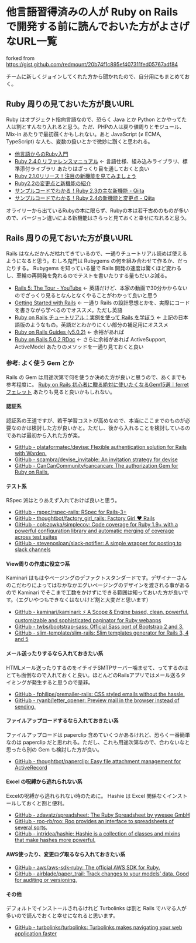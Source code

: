 # 他言語習得済みの人が Ruby on Rails で開発する前に読んでおいた方がよさげなURL一覧
forked from https://gist.github.com/redmount/20b74f1c895ef407311fed05767adf84

チームに新しくジョインしてくれた方から聞かれたので、自分用にもまとめておく。

## Ruby 周りの見ておいた方が良いURL
Ruby はオブジェクト指向言語なので、恐らく Java とか Python とかやってた人は割とすんなり入れると思う。ただ、PHPの人は戻り値周りとモジュール、 Mix-in あたりで最初躓くかもしれない。あと JavaScript (≠ ECMA, TypeScript) な人も、変数の扱いとかで微妙に躓くと思われる。

* [他言語からのRuby入門](https://www.ruby-lang.org/ja/documentation/ruby-from-other-languages/)
* [Ruby 2.4.0 リファレンスマニュアル](https://docs.ruby-lang.org/ja/2.4.0/doc/index.html) <- 言語仕様、組み込みライブラリ、標準添付ライブラリ あたりはざっくり目を通しておくと良い
* [Ruby 2.1.0リリース！注目の新機能を見てみましょう](https://techracho.bpsinc.jp/baba/2013_12_26/15026)
* [Ruby2.2の変更点と新機能の紹介](https://allabout.co.jp/gm/gc/452102/)
* [サンプルコードでわかる！Ruby 2.3の主な新機能 - Qiita](http://qiita.com/jnchito/items/0faac073cb77417d61c7)
* [サンプルコードでわかる！Ruby 2.4の新機能と変更点 - Qiita](http://qiita.com/jnchito/items/9f9d45581816f121af07)

オライリーから出ているRubyの本に限らず、Rubyの本は若干古めのものが多いので、バージョン違いによる新機能はさらっと見ておくと幸せになれると思う。

##  Rails 周りの見ておいた方が良いURL
Rails はなんだかんだ枯れてきているので、一通りチュートリアル読めば使えるようになると思う。むしろ鬼門は Rubygems の何を組み合わせて作るか、だったりする。 Rubygems を知っている量で Rails 開発の速度は驚くほど変わるし、車輪の再開発を免れるのでテストを書いたりする量もだいぶ減る。

* [Rails 5: The Tour - YouTube](https://www.youtube.com/watch?v=OaDhY_y8WTo&feature=youtu.be) <- 英語だけど、本家の動画で30分かからないのでざっくり見るとなんとなくやることがわかって良いと思う
* [Getting Started with Rails](http://guides.rubyonrails.org/getting_started.html) <- 一通り Rails の設計思想とかを、実際にコードを書きながら学べるのでオススメ。ただし英語
* [Ruby on Rails チュートリアル：実例を使って Rails を学ぼう](https://railstutorial.jp/) <- 上記の日本語版のようなもの。英語だとわかりにくい部分の補足用にオススメ
* [Ruby on Rails Guides (v5.0.2)](http://guides.rubyonrails.org/) <- 余裕があれば
* [Ruby on Rails 5.0.2 RDoc](http://api.rubyonrails.org/) <- さらに余裕があれば ActiveSupport, ActiveModel あたりのメソッドを一通り見ておくと良い

### 参考: よく使う Gem とか

Rails の Gem は用途次第で何を使うか決めた方が良いと思うので、あくまでも参考程度に。
[Ruby on Rails 初心者に贈る絶対に使いたくなるGem15選｜ferret フェレット](https://ferret-plus.com/4883) あたりも見ると良いかもしれない。

#### 認証系
認証系の王道ですが、若干学習コストが高めなので、本当にここまでのものが必要なのかは検討した方が良いかと。ただし、後から入れることを検討しているのであれば最初から入れた方が楽。

* [GitHub - plataformatec/devise: Flexible authentication solution for Rails with Warden.](https://github.com/plataformatec/devise)
* [GitHub - scambra/devise_invitable: An invitation strategy for devise](https://github.com/scambra/devise_invitable)
* [GitHub - CanCanCommunity/cancancan: The authorization Gem for Ruby on Rails.](https://github.com/CanCanCommunity/cancancan)

#### テスト系
RSpec 派はとりあえず入れておけば良いと思う。

* [GitHub - rspec/rspec-rails: RSpec for Rails-3+](https://github.com/rspec/rspec-rails)
* [GitHub - thoughtbot/factory_girl_rails: Factory Girl ♥ Rails](https://github.com/thoughtbot/factory_girl_rails)
* [GitHub - colszowka/simplecov: Code coverage for Ruby 1.9+ with a powerful configuration library and automatic merging of coverage across test suites](https://github.com/colszowka/simplecov)
* [GitHub - stevenosloan/slack-notifier: A simple wrapper for posting to slack channels](https://github.com/stevenosloan/slack-notifier)

#### View周りの作成に役立つ系
Kaminari はもはやページングのデファクトスタンダードです。デザイナーさんのこだわりによってはなかなかエグいページングのデザインを渡される事があるので Kaminari でそこまで工数をかけずにできる範囲は知っておいた方が良いです。（エグいやつもできなくはないけど割と大変だと思います）

* [GitHub - kaminari/kaminari: ⚡ A Scope & Engine based, clean, powerful, customizable and sophisticated paginator for Ruby webapps](https://github.com/kaminari/kaminari)
* [GitHub - twbs/bootstrap-sass: Official Sass port of Bootstrap 2 and 3.](https://github.com/twbs/bootstrap-sass)
* [GitHub - slim-template/slim-rails: Slim templates generator for Rails 3, 4 and 5](https://github.com/slim-template/slim-rails)

#### メール送ったりするなら入れておきたい系
HTMLメール送ったりするのをイチイチSMTPサーバー噛ませて、ってするのはとても面倒なので入れておくと良い。ほとんどのRailsアプリではメール送るタイミングが発生すると思うので是非。

* [GitHub - fphilipe/premailer-rails: CSS styled emails without the hassle.](https://github.com/fphilipe/premailer-rails)
* [GitHub - ryanb/letter_opener: Preview mail in the browser instead of sending.](https://github.com/ryanb/letter_opener)

#### ファイルアップロードするなら入れておきたい系
ファイルアップロードは paperclip 含めていくつかあるけれど、恐らく一番簡単なのは paperclip だと思われる。ただし、これも用途次第なので、合わないなと思ったら別の Gem も検討した方が良い。

* [GitHub - thoughtbot/paperclip: Easy file attachment management for ActiveRecord](https://github.com/thoughtbot/paperclip)

#### Excel の呪縛から逃れられない系
 Excelの呪縛から逃れられない時のために。 Hashie は Excel 関係なくインストールしておくと割と便利。

* [GitHub - zdavatz/spreadsheet: The Ruby Spreadsheet by ywesee GmbH](https://github.com/zdavatz/spreadsheet)
* [GitHub - roo-rb/roo: Roo provides an interface to spreadsheets of several sorts.](https://github.com/roo-rb/roo)
* [GitHub - intridea/hashie: Hashie is a collection of classes and mixins that make hashes more powerful.](https://github.com/intridea/hashie)

#### AWS使ったり、変更ログ取るなら入れておきたい系
* [GitHub - aws/aws-sdk-ruby: The official AWS SDK for Ruby.](https://github.com/aws/aws-sdk-ruby)
* [GitHub - airblade/paper_trail: Track changes to your models’ data.  Good for auditing or versioning.](https://github.com/airblade/paper_trail)

#### その他
デフォルトでインストールされるけれど Turbolinks は割と Rails でハマる人が多いので読んでおくと幸せになれると思います。

* [GitHub - turbolinks/turbolinks: Turbolinks makes navigating your web application faster](https://github.com/turbolinks/turbolinks)
